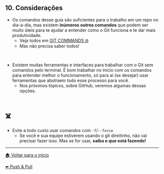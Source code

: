 ## 10. Considerações

- Os comandos desse guia são suficientes para o trabalho em um repo no dia-a-dia, mas existem **inúmeros outros comandos** que podem ser muito úteis para te ajudar a entender como o Git funciona e te dar mais produtividade.
  - Veja todos em [GIT COMMANDS 🌐](https://git-scm.com/docs/git#_git_commands)
  - Mas não precisa saber todos!

<br/>

- Existem muitas ferramentas e interfaces para trabalhar com o Git sem comandos pelo terminal. É bom trabalhar no ínicio com os comandos para entender melhor o funcionamento, só para aí (se desejar) usar ferramentas que abstraem todo esse processo para você.
  - Nos próximos tópicos, sobre GitHub, veremos algumas dessas opções.

<br/>

## ☠️

- Evite a todo custo usar comandos com `-f`/`--force`
  - Se você e sua equipe estiverem usando o git direitinho, não vai precisar fazer isso. Mas se for usar, **saiba o que está fazendo!**

---

[🏠 Voltar para o início](./../README.md)

[⬅️ Push & Pull](./git-commands-09.md)
